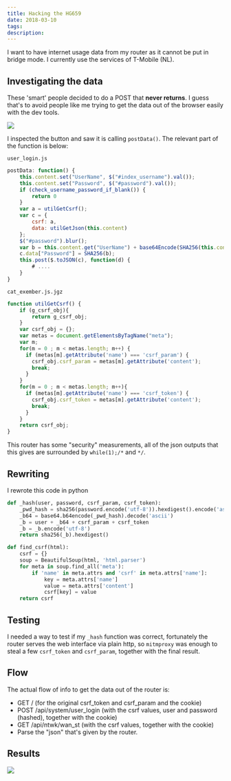 ```yaml
---
title: Hacking the HG659
date: 2018-03-10
tags: 
description: 
---
```

I want to have internet usage data from my router as it cannot be put in bridge mode. I currently use the services of T-Mobile (NL).

## Investigating the data

These 'smart' people decided to do a POST that **never returns**. I guess that's to avoid people like me trying to get the data out of the browser easily with the dev tools.

![](/images/router-home.png)

I inspected the button and saw it is calling `postData()`. The relevant part of the function is below:

`user_login.js`

```javascript
postData: function() {
    this.content.set("UserName", $("#index_username").val());
    this.content.set("Password", $("#password").val());
    if (check_username_password_if_blank()) {
        return 0
    }
    var a = utilGetCsrf();
    var c = {
        csrf: a,
        data: utilGetJson(this.content)
    };
    $("#password").blur();
    var b = this.content.get("UserName") + base64Encode(SHA256(this.content.get("Password"))) + a.csrf_param + a.csrf_token;
    c.data["Password"] = SHA256(b);
    this.post($.toJSON(c), function(d) {
        # ....
    }
}
``` 

`cat_exember.js.jgz`

```javascript
function utilGetCsrf() {
    if (g_csrf_obj){
        return g_csrf_obj;
    }
    var csrf_obj = {};
    var metas = document.getElementsByTagName("meta");
    var m;
    for(m = 0 ; m < metas.length; m++) {
      if (metas[m].getAttribute('name') === 'csrf_param') {
        csrf_obj.csrf_param = metas[m].getAttribute('content');
        break;
      }
    }
    for(m = 0 ; m < metas.length; m++){
      if (metas[m].getAttribute('name') === 'csrf_token') {
        csrf_obj.csrf_token = metas[m].getAttribute('content');
        break;
      }
    }
    return csrf_obj;
}
```

This router has some "security" measurements, all of the json outputs that this gives are surrounded by `while(1);/*` and `*/`.

## Rewriting

I rewrote this code in python

```python
def _hash(user, password, csrf_param, csrf_token):
    _pwd_hash = sha256(password.encode('utf-8')).hexdigest().encode('ascii')
    _b64 = base64.b64encode(_pwd_hash).decode('ascii')
    _b = user + _b64 + csrf_param + csrf_token
    _b = _b.encode('utf-8')
    return sha256(_b).hexdigest()

def find_csrf(html):
    csrf = {}
    soup = BeautifulSoup(html, 'html.parser')
    for meta in soup.find_all('meta'):
        if 'name' in meta.attrs and 'csrf' in meta.attrs['name']:
            key = meta.attrs['name']
            value = meta.attrs['content']
            csrf[key] = value
    return csrf
```


## Testing

I needed a way to test if my `_hash` function was correct, fortunately the router serves the web interface via plain http, so `mitmproxy` was enough to steal a few `csrf_token` and `csrf_param`, together with the final result.

## Flow

The actual flow of info to get the data out of the router is:

- GET / (for the original csrf\_token and csrf\_param and the cookie)
- POST /api/system/user\_login (with the csrf values, user and password (hashed), together with the cookie)
- GET /api/ntwk/wan\_st (with the csrf values, together with the cookie)
- Parse the "json" that's given by the router.

## Results

![](/images/router-results.png)

